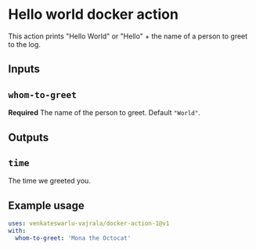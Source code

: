 # Hello world docker action

This action prints "Hello World" or "Hello" + the name of a person to greet to the log.

## Inputs

## `whom-to-greet`

**Required** The name of the person to greet. Default `"World"`.

## Outputs

## `time`

The time we greeted you.

## Example usage

```yaml
uses: venkateswarlu-vajrala/docker-action-1@v1
with:
  whom-to-greet: 'Mona the Octocat'
```

